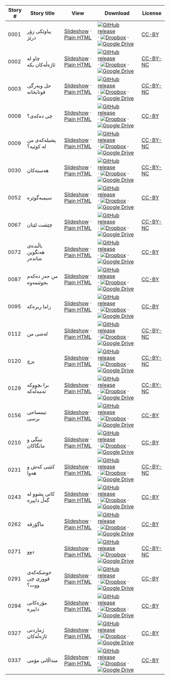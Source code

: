 Story # | Story title | View | Download | License
-------- | -----------  |:-------:| ---------------- | -------
0001 | پیاوێكی زۆر درێژ | <a href="https://global-asp.github.io/stories/ckb/0001_پیاوێكی-زۆر-درێژ_slides.html" target="_blank">Slideshow</a> · [Plain HTML](https://global-asp.github.io/stories/ckb/0001_پیاوێكی-زۆر-درێژ.html) | [![GitHub release](https://cloud.githubusercontent.com/assets/9295750/9483128/0e089e5e-4b51-11e5-98ca-6da5cef156a7.png "GitHub release")]() · [![Dropbox](https://cloud.githubusercontent.com/assets/9295750/10150606/3f5ae2dc-65f5-11e5-8f63-841c51cc1cde.png "Dropbox")]() · [![Google Drive](https://cloud.githubusercontent.com/assets/9295750/9473522/1d6fdde4-4b10-11e5-98f5-aa6c6b04a08e.png "Google Drive")]() | [CC-BY](https://creativecommons.org/licenses/by/3.0/)
0002 | چاو لە ئاژەڵەكان بكە | <a href="https://global-asp.github.io/stories/ckb/0002_چاو-لە-ئاژەڵەكان-بكە_slides.html" target="_blank">Slideshow</a> · [Plain HTML](https://global-asp.github.io/stories/ckb/0002_چاو-لە-ئاژەڵەكان-بكە.html) | [![GitHub release](https://cloud.githubusercontent.com/assets/9295750/9483128/0e089e5e-4b51-11e5-98ca-6da5cef156a7.png "GitHub release")]() · [![Dropbox](https://cloud.githubusercontent.com/assets/9295750/10150606/3f5ae2dc-65f5-11e5-8f63-841c51cc1cde.png "Dropbox")]() · [![Google Drive](https://cloud.githubusercontent.com/assets/9295750/9473522/1d6fdde4-4b10-11e5-98f5-aa6c6b04a08e.png "Google Drive")]() | [CC-BY-NC](http://creativecommons.org/licenses/by-nc/3.0/)
0003 | جل وبەرگی قوتابخانە | <a href="https://global-asp.github.io/stories/ckb/0003_جل-وبەرگی-قوتابخانە_slides.html" target="_blank">Slideshow</a> · [Plain HTML](https://global-asp.github.io/stories/ckb/0003_جل-وبەرگی-قوتابخانە.html) | [![GitHub release](https://cloud.githubusercontent.com/assets/9295750/9483128/0e089e5e-4b51-11e5-98ca-6da5cef156a7.png "GitHub release")]() · [![Dropbox](https://cloud.githubusercontent.com/assets/9295750/10150606/3f5ae2dc-65f5-11e5-8f63-841c51cc1cde.png "Dropbox")]() · [![Google Drive](https://cloud.githubusercontent.com/assets/9295750/9473522/1d6fdde4-4b10-11e5-98f5-aa6c6b04a08e.png "Google Drive")]() | [CC-BY-NC](http://creativecommons.org/licenses/by-nc/3.0/)
0008 | چی دەكەی؟ | <a href="https://global-asp.github.io/stories/ckb/0008_چی-دەكەی؟_slides.html" target="_blank">Slideshow</a> · [Plain HTML](https://global-asp.github.io/stories/ckb/0008_چی-دەكەی؟.html) | [![GitHub release](https://cloud.githubusercontent.com/assets/9295750/9483128/0e089e5e-4b51-11e5-98ca-6da5cef156a7.png "GitHub release")]() · [![Dropbox](https://cloud.githubusercontent.com/assets/9295750/10150606/3f5ae2dc-65f5-11e5-8f63-841c51cc1cde.png "Dropbox")]() · [![Google Drive](https://cloud.githubusercontent.com/assets/9295750/9473522/1d6fdde4-4b10-11e5-98f5-aa6c6b04a08e.png "Google Drive")]() | [CC-BY](https://creativecommons.org/licenses/by/3.0/)
0009 | پشیلەكەی من لە كوێیە؟ | <a href="https://global-asp.github.io/stories/ckb/0009_پشیلەكەی-من-لە-كوێیە؟_slides.html" target="_blank">Slideshow</a> · [Plain HTML](https://global-asp.github.io/stories/ckb/0009_پشیلەكەی-من-لە-كوێیە؟.html) | [![GitHub release](https://cloud.githubusercontent.com/assets/9295750/9483128/0e089e5e-4b51-11e5-98ca-6da5cef156a7.png "GitHub release")]() · [![Dropbox](https://cloud.githubusercontent.com/assets/9295750/10150606/3f5ae2dc-65f5-11e5-8f63-841c51cc1cde.png "Dropbox")]() · [![Google Drive](https://cloud.githubusercontent.com/assets/9295750/9473522/1d6fdde4-4b10-11e5-98f5-aa6c6b04a08e.png "Google Drive")]() | [CC-BY-NC](http://creativecommons.org/licenses/by-nc/3.0/)
0030 | هەستەكان | <a href="https://global-asp.github.io/stories/ckb/0030_هەستەكان_slides.html" target="_blank">Slideshow</a> · [Plain HTML](https://global-asp.github.io/stories/ckb/0030_هەستەكان.html) | [![GitHub release](https://cloud.githubusercontent.com/assets/9295750/9483128/0e089e5e-4b51-11e5-98ca-6da5cef156a7.png "GitHub release")]() · [![Dropbox](https://cloud.githubusercontent.com/assets/9295750/10150606/3f5ae2dc-65f5-11e5-8f63-841c51cc1cde.png "Dropbox")]() · [![Google Drive](https://cloud.githubusercontent.com/assets/9295750/9473522/1d6fdde4-4b10-11e5-98f5-aa6c6b04a08e.png "Google Drive")]() | [CC-BY-NC](http://creativecommons.org/licenses/by-nc/3.0/)
0052 | سیمبەگوێرە | <a href="https://global-asp.github.io/stories/ckb/0052_سیمبەگوێرە_slides.html" target="_blank">Slideshow</a> · [Plain HTML](https://global-asp.github.io/stories/ckb/0052_سیمبەگوێرە.html) | [![GitHub release](https://cloud.githubusercontent.com/assets/9295750/9483128/0e089e5e-4b51-11e5-98ca-6da5cef156a7.png "GitHub release")]() · [![Dropbox](https://cloud.githubusercontent.com/assets/9295750/10150606/3f5ae2dc-65f5-11e5-8f63-841c51cc1cde.png "Dropbox")]() · [![Google Drive](https://cloud.githubusercontent.com/assets/9295750/9473522/1d6fdde4-4b10-11e5-98f5-aa6c6b04a08e.png "Google Drive")]() | [CC-BY](https://creativecommons.org/licenses/by/3.0/)
0067 | چێشت لێنان | <a href="https://global-asp.github.io/stories/ckb/0067_چێشت-لێنان_slides.html" target="_blank">Slideshow</a> · [Plain HTML](https://global-asp.github.io/stories/ckb/0067_چێشت-لێنان.html) | [![GitHub release](https://cloud.githubusercontent.com/assets/9295750/9483128/0e089e5e-4b51-11e5-98ca-6da5cef156a7.png "GitHub release")]() · [![Dropbox](https://cloud.githubusercontent.com/assets/9295750/10150606/3f5ae2dc-65f5-11e5-8f63-841c51cc1cde.png "Dropbox")]() · [![Google Drive](https://cloud.githubusercontent.com/assets/9295750/9473522/1d6fdde4-4b10-11e5-98f5-aa6c6b04a08e.png "Google Drive")]() | [CC-BY-NC](http://creativecommons.org/licenses/by-nc/3.0/)
0072 | باڵندەی هەنگوین شاندەر | <a href="https://global-asp.github.io/stories/ckb/0072_باڵندەی-هەنگوین-شاندەر_slides.html" target="_blank">Slideshow</a> · [Plain HTML](https://global-asp.github.io/stories/ckb/0072_باڵندەی-هەنگوین-شاندەر.html) | [![GitHub release](https://cloud.githubusercontent.com/assets/9295750/9483128/0e089e5e-4b51-11e5-98ca-6da5cef156a7.png "GitHub release")]() · [![Dropbox](https://cloud.githubusercontent.com/assets/9295750/10150606/3f5ae2dc-65f5-11e5-8f63-841c51cc1cde.png "Dropbox")]() · [![Google Drive](https://cloud.githubusercontent.com/assets/9295750/9473522/1d6fdde4-4b10-11e5-98f5-aa6c6b04a08e.png "Google Drive")]() | [CC-BY](https://creativecommons.org/licenses/by/3.0/)
0087 | من حەز دەكەم بخوێنمەوە | <a href="https://global-asp.github.io/stories/ckb/0087_من-حەز-دەكەم-بخوێنمەوە_slides.html" target="_blank">Slideshow</a> · [Plain HTML](https://global-asp.github.io/stories/ckb/0087_من-حەز-دەكەم-بخوێنمەوە.html) | [![GitHub release](https://cloud.githubusercontent.com/assets/9295750/9483128/0e089e5e-4b51-11e5-98ca-6da5cef156a7.png "GitHub release")]() · [![Dropbox](https://cloud.githubusercontent.com/assets/9295750/10150606/3f5ae2dc-65f5-11e5-8f63-841c51cc1cde.png "Dropbox")]() · [![Google Drive](https://cloud.githubusercontent.com/assets/9295750/9473522/1d6fdde4-4b10-11e5-98f5-aa6c6b04a08e.png "Google Drive")]() | [CC-BY](https://creativecommons.org/licenses/by/3.0/)
0095 | زاما زیرەكە | <a href="https://global-asp.github.io/stories/ckb/0095_زاما-زیرەكە_slides.html" target="_blank">Slideshow</a> · [Plain HTML](https://global-asp.github.io/stories/ckb/0095_زاما-زیرەكە.html) | [![GitHub release](https://cloud.githubusercontent.com/assets/9295750/9483128/0e089e5e-4b51-11e5-98ca-6da5cef156a7.png "GitHub release")]() · [![Dropbox](https://cloud.githubusercontent.com/assets/9295750/10150606/3f5ae2dc-65f5-11e5-8f63-841c51cc1cde.png "Dropbox")]() · [![Google Drive](https://cloud.githubusercontent.com/assets/9295750/9473522/1d6fdde4-4b10-11e5-98f5-aa6c6b04a08e.png "Google Drive")]() | [CC-BY](https://creativecommons.org/licenses/by/3.0/)
0112 | لەشی من | <a href="https://global-asp.github.io/stories/ckb/0112_لەشی-من_slides.html" target="_blank">Slideshow</a> · [Plain HTML](https://global-asp.github.io/stories/ckb/0112_لەشی-من.html) | [![GitHub release](https://cloud.githubusercontent.com/assets/9295750/9483128/0e089e5e-4b51-11e5-98ca-6da5cef156a7.png "GitHub release")]() · [![Dropbox](https://cloud.githubusercontent.com/assets/9295750/10150606/3f5ae2dc-65f5-11e5-8f63-841c51cc1cde.png "Dropbox")]() · [![Google Drive](https://cloud.githubusercontent.com/assets/9295750/9473522/1d6fdde4-4b10-11e5-98f5-aa6c6b04a08e.png "Google Drive")]() | [CC-BY-NC](http://creativecommons.org/licenses/by-nc/3.0/)
0120 | پرچ | <a href="https://global-asp.github.io/stories/ckb/0120_پرچ_slides.html" target="_blank">Slideshow</a> · [Plain HTML](https://global-asp.github.io/stories/ckb/0120_پرچ.html) | [![GitHub release](https://cloud.githubusercontent.com/assets/9295750/9483128/0e089e5e-4b51-11e5-98ca-6da5cef156a7.png "GitHub release")]() · [![Dropbox](https://cloud.githubusercontent.com/assets/9295750/10150606/3f5ae2dc-65f5-11e5-8f63-841c51cc1cde.png "Dropbox")]() · [![Google Drive](https://cloud.githubusercontent.com/assets/9295750/9473522/1d6fdde4-4b10-11e5-98f5-aa6c6b04a08e.png "Google Drive")]() | [CC-BY-NC](http://creativecommons.org/licenses/by-nc/3.0/)
0129 | برا بچووكە تەمەڵەكە | <a href="https://global-asp.github.io/stories/ckb/0129_برا-بچووكە-تەمەڵەكە_slides.html" target="_blank">Slideshow</a> · [Plain HTML](https://global-asp.github.io/stories/ckb/0129_برا-بچووكە-تەمەڵەكە.html) | [![GitHub release](https://cloud.githubusercontent.com/assets/9295750/9483128/0e089e5e-4b51-11e5-98ca-6da5cef156a7.png "GitHub release")]() · [![Dropbox](https://cloud.githubusercontent.com/assets/9295750/10150606/3f5ae2dc-65f5-11e5-8f63-841c51cc1cde.png "Dropbox")]() · [![Google Drive](https://cloud.githubusercontent.com/assets/9295750/9473522/1d6fdde4-4b10-11e5-98f5-aa6c6b04a08e.png "Google Drive")]() | [CC-BY-NC](http://creativecommons.org/licenses/by-nc/3.0/)
0156 | تیمساحی برسی | <a href="https://global-asp.github.io/stories/ckb/0156_تیمساحی-برسی_slides.html" target="_blank">Slideshow</a> · [Plain HTML](https://global-asp.github.io/stories/ckb/0156_تیمساحی-برسی.html) | [![GitHub release](https://cloud.githubusercontent.com/assets/9295750/9483128/0e089e5e-4b51-11e5-98ca-6da5cef156a7.png "GitHub release")]() · [![Dropbox](https://cloud.githubusercontent.com/assets/9295750/10150606/3f5ae2dc-65f5-11e5-8f63-841c51cc1cde.png "Dropbox")]() · [![Google Drive](https://cloud.githubusercontent.com/assets/9295750/9473522/1d6fdde4-4b10-11e5-98f5-aa6c6b04a08e.png "Google Drive")]() | [CC-BY](https://creativecommons.org/licenses/by/3.0/)
0210 | تینگی و مانگاكان | <a href="https://global-asp.github.io/stories/ckb/0210_تینگی-و-مانگاكان_slides.html" target="_blank">Slideshow</a> · [Plain HTML](https://global-asp.github.io/stories/ckb/0210_تینگی-و-مانگاكان.html) | [![GitHub release](https://cloud.githubusercontent.com/assets/9295750/9483128/0e089e5e-4b51-11e5-98ca-6da5cef156a7.png "GitHub release")]() · [![Dropbox](https://cloud.githubusercontent.com/assets/9295750/10150606/3f5ae2dc-65f5-11e5-8f63-841c51cc1cde.png "Dropbox")]() · [![Google Drive](https://cloud.githubusercontent.com/assets/9295750/9473522/1d6fdde4-4b10-11e5-98f5-aa6c6b04a08e.png "Google Drive")]() | [CC-BY](https://creativecommons.org/licenses/by/3.0/)
0231 | كتێبی كەش و هەوا | <a href="https://global-asp.github.io/stories/ckb/0231_كتێبی-كەش-و-هەوا_slides.html" target="_blank">Slideshow</a> · [Plain HTML](https://global-asp.github.io/stories/ckb/0231_كتێبی-كەش-و-هەوا.html) | [![GitHub release](https://cloud.githubusercontent.com/assets/9295750/9483128/0e089e5e-4b51-11e5-98ca-6da5cef156a7.png "GitHub release")]() · [![Dropbox](https://cloud.githubusercontent.com/assets/9295750/10150606/3f5ae2dc-65f5-11e5-8f63-841c51cc1cde.png "Dropbox")]() · [![Google Drive](https://cloud.githubusercontent.com/assets/9295750/9473522/1d6fdde4-4b10-11e5-98f5-aa6c6b04a08e.png "Google Drive")]() | [CC-BY-NC](http://creativecommons.org/licenses/by-nc/3.0/)
0243 | كاتی پشوو لە گەڵ داپیرە | <a href="https://global-asp.github.io/stories/ckb/0243_كاتی-پشوو-لە-گەڵ--داپیرە_slides.html" target="_blank">Slideshow</a> · [Plain HTML](https://global-asp.github.io/stories/ckb/0243_كاتی-پشوو-لە-گەڵ--داپیرە.html) | [![GitHub release](https://cloud.githubusercontent.com/assets/9295750/9483128/0e089e5e-4b51-11e5-98ca-6da5cef156a7.png "GitHub release")]() · [![Dropbox](https://cloud.githubusercontent.com/assets/9295750/10150606/3f5ae2dc-65f5-11e5-8f63-841c51cc1cde.png "Dropbox")]() · [![Google Drive](https://cloud.githubusercontent.com/assets/9295750/9473522/1d6fdde4-4b10-11e5-98f5-aa6c6b04a08e.png "Google Drive")]() | [CC-BY](https://creativecommons.org/licenses/by/3.0/)
0262 | ماگۆزڤە | <a href="https://global-asp.github.io/stories/ckb/0262_ماگۆزڤە_slides.html" target="_blank">Slideshow</a> · [Plain HTML](https://global-asp.github.io/stories/ckb/0262_ماگۆزڤە.html) | [![GitHub release](https://cloud.githubusercontent.com/assets/9295750/9483128/0e089e5e-4b51-11e5-98ca-6da5cef156a7.png "GitHub release")]() · [![Dropbox](https://cloud.githubusercontent.com/assets/9295750/10150606/3f5ae2dc-65f5-11e5-8f63-841c51cc1cde.png "Dropbox")]() · [![Google Drive](https://cloud.githubusercontent.com/assets/9295750/9473522/1d6fdde4-4b10-11e5-98f5-aa6c6b04a08e.png "Google Drive")]() | [CC-BY](https://creativecommons.org/licenses/by/3.0/)
0271 | دوو | <a href="https://global-asp.github.io/stories/ckb/0271_دوو_slides.html" target="_blank">Slideshow</a> · [Plain HTML](https://global-asp.github.io/stories/ckb/0271_دوو.html) | [![GitHub release](https://cloud.githubusercontent.com/assets/9295750/9483128/0e089e5e-4b51-11e5-98ca-6da5cef156a7.png "GitHub release")]() · [![Dropbox](https://cloud.githubusercontent.com/assets/9295750/10150606/3f5ae2dc-65f5-11e5-8f63-841c51cc1cde.png "Dropbox")]() · [![Google Drive](https://cloud.githubusercontent.com/assets/9295750/9473522/1d6fdde4-4b10-11e5-98f5-aa6c6b04a08e.png "Google Drive")]() | [CC-BY-NC](http://creativecommons.org/licenses/by-nc/3.0/)
0291 | خوشكەكەی ڤووزی چی ووت؟ | <a href="https://global-asp.github.io/stories/ckb/0291_خوشكەكەی-ڤووزی-چی-ووت؟_slides.html" target="_blank">Slideshow</a> · [Plain HTML](https://global-asp.github.io/stories/ckb/0291_خوشكەكەی-ڤووزی-چی-ووت؟.html) | [![GitHub release](https://cloud.githubusercontent.com/assets/9295750/9483128/0e089e5e-4b51-11e5-98ca-6da5cef156a7.png "GitHub release")]() · [![Dropbox](https://cloud.githubusercontent.com/assets/9295750/10150606/3f5ae2dc-65f5-11e5-8f63-841c51cc1cde.png "Dropbox")]() · [![Google Drive](https://cloud.githubusercontent.com/assets/9295750/9473522/1d6fdde4-4b10-11e5-98f5-aa6c6b04a08e.png "Google Drive")]() | [CC-BY](https://creativecommons.org/licenses/by/3.0/)
0294 | مۆزەكانی داپیرە | <a href="https://global-asp.github.io/stories/ckb/0294_مۆزەكانی-داپیرە_slides.html" target="_blank">Slideshow</a> · [Plain HTML](https://global-asp.github.io/stories/ckb/0294_مۆزەكانی-داپیرە.html) | [![GitHub release](https://cloud.githubusercontent.com/assets/9295750/9483128/0e089e5e-4b51-11e5-98ca-6da5cef156a7.png "GitHub release")]() · [![Dropbox](https://cloud.githubusercontent.com/assets/9295750/10150606/3f5ae2dc-65f5-11e5-8f63-841c51cc1cde.png "Dropbox")]() · [![Google Drive](https://cloud.githubusercontent.com/assets/9295750/9473522/1d6fdde4-4b10-11e5-98f5-aa6c6b04a08e.png "Google Drive")]() | [CC-BY](https://creativecommons.org/licenses/by/3.0/)
0327 | ژماردنی ئاژەڵەكان | <a href="https://global-asp.github.io/stories/ckb/0327_ژماردنی-ئاژەڵەكان_slides.html" target="_blank">Slideshow</a> · [Plain HTML](https://global-asp.github.io/stories/ckb/0327_ژماردنی-ئاژەڵەكان.html) | [![GitHub release](https://cloud.githubusercontent.com/assets/9295750/9483128/0e089e5e-4b51-11e5-98ca-6da5cef156a7.png "GitHub release")]() · [![Dropbox](https://cloud.githubusercontent.com/assets/9295750/10150606/3f5ae2dc-65f5-11e5-8f63-841c51cc1cde.png "Dropbox")]() · [![Google Drive](https://cloud.githubusercontent.com/assets/9295750/9473522/1d6fdde4-4b10-11e5-98f5-aa6c6b04a08e.png "Google Drive")]() | [CC-BY](https://creativecommons.org/licenses/by/3.0/)
0337 | منداڵانی مۆمی | <a href="https://global-asp.github.io/stories/ckb/0337_منداڵانی-مۆمی_slides.html" target="_blank">Slideshow</a> · [Plain HTML](https://global-asp.github.io/stories/ckb/0337_منداڵانی-مۆمی.html) | [![GitHub release](https://cloud.githubusercontent.com/assets/9295750/9483128/0e089e5e-4b51-11e5-98ca-6da5cef156a7.png "GitHub release")]() · [![Dropbox](https://cloud.githubusercontent.com/assets/9295750/10150606/3f5ae2dc-65f5-11e5-8f63-841c51cc1cde.png "Dropbox")]() · [![Google Drive](https://cloud.githubusercontent.com/assets/9295750/9473522/1d6fdde4-4b10-11e5-98f5-aa6c6b04a08e.png "Google Drive")]() | [CC-BY](https://creativecommons.org/licenses/by/3.0/)
